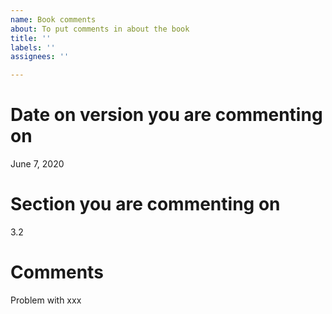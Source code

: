 ```yaml
---
name: Book comments
about: To put comments in about the book
title: ''
labels: ''
assignees: ''

---
```


# Date on version you are commenting on
June 7, 2020

# Section you are commenting on
3.2

# Comments
Problem with xxx
